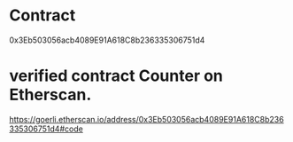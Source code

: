 # Contract
0x3Eb503056acb4089E91A618C8b236335306751d4


# verified contract Counter on Etherscan.
https://goerli.etherscan.io/address/0x3Eb503056acb4089E91A618C8b236335306751d4#code
